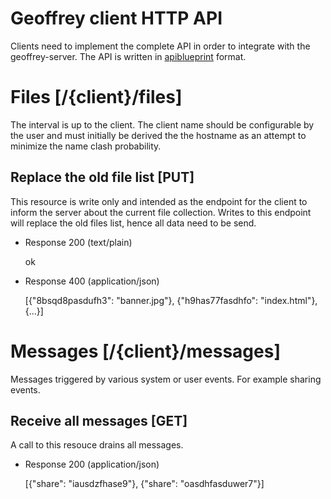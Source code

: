 # Geoffrey client HTTP API

Clients need to implement the complete API in order to integrate with the 
geoffrey-server.
The API is written in [apiblueprint](http://apiblueprint.org/) format.

# Files [/{client}/files]
The interval is up to the client.
The client name should be configurable by the user and must initially be derived
the the hostname as an attempt to minimize the name clash probability.


## Replace the old file list [PUT]
This resource is write only and intended as the endpoint for the client to inform
the server about the current file collection.
Writes to this endpoint will replace the old files list, hence all data need to
be send.

+ Response 200 (text/plain)

  ok

+ Response 400 (application/json)

  [{"8bsqd8pasdufh3": "banner.jpg"}, 
   {"h9has77fasdhfo": "index.html"},
   {...}]



# Messages [/{client}/messages]
Messages triggered by various system or user events.
For example sharing events.

## Receive all messages [GET]
A call to this resouce drains all messages.

+ Response 200 (application/json)

  [{"share": "iausdzfhase9"},
   {"share": "oasdhfasduwer7"}]
